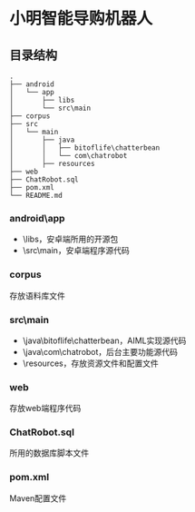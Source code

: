 # 小明智能导购机器人

## 目录结构

```
.
├── android
│   └── app
│       ├── libs
│       └── src\main
├── corpus
├── src
│   └── main
│       ├── java
│       │   ├── bitoflife\chatterbean
│       │   └── com\chatrobot
│       ├── resources
├── web
├── ChatRobot.sql
├── pom.xml
└── README.md
```

### android\app

* \libs，安卓端所用的开源包
* \src\main，安卓端程序源代码

### corpus

存放语料库文件

### src\main

* \java\bitoflife\chatterbean，AIML实现源代码
* \java\com\chatrobot，后台主要功能源代码
* \resources，存放资源文件和配置文件

### web

存放web端程序代码

### ChatRobot.sql

所用的数据库脚本文件

### pom.xml

Maven配置文件